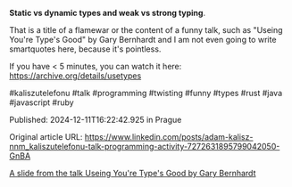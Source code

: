**Static vs dynamic types and weak vs strong typing**.


That is a title of a flamewar or the content of a funny talk, such as "Useing You're Type's Good" by Gary Bernhardt and I am not even going to write smartquotes here, because it's pointless.


If you have < 5 minutes, you can watch it here: https://archive.org/details/usetypes


#kaliszutelefonu #talk #programming #twisting #funny #types #rust #java #javascript #ruby


Published: 2024-12-11T16:22:42.925 in Prague

Original article URL: https://www.linkedin.com/posts/adam-kalisz-nnm_kaliszutelefonu-talk-programming-activity-7272631895799042050-GnBA

[A slide from the talk Useing You're Type's Good by Gary Bernhardt](./media/useing-youre-types-good-gary-bernhardt.png)
